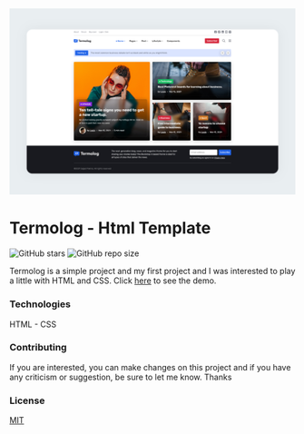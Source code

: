 <img src="./assets/img.jpg" />

# Termolog - Html Template
![GitHub stars](https://img.shields.io/github/stars/sajjadpaknia/Termolog.svg?style=flat&color=brightgreen)
![GitHub repo size](https://img.shields.io/github/repo-size/sajjadpaknia/Termolog)<br>

Termolog is a simple project and my first project and I was interested to play a little with HTML and CSS. Click [here](https://sajjadpaknia.github.io/Termolog/) to see the demo.

### Technologies

HTML - CSS

### Contributing
If you are interested, you can make changes on this project and if you have any criticism or suggestion, be sure to let me know. Thanks

### License
[MIT](https://choosealicense.com/licenses/mit/)

